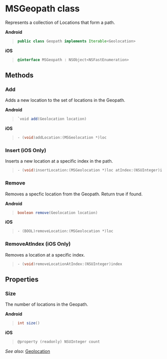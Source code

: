
# MSGeopath class

Represents a collection of Locations that form a path.

**Android**

>```java
> public class Geopath implements Iterable<Geolocation>
>```

**iOS**

>```objectivec
> @interface MSGeopath : NSObject<NSFastEnumeration>
>```

## Methods

### Add
Adds a new location to the set of locations in the Geopath.

**Android**

>```java
> `void add(Geolocation location)
>```

**iOS**

>```objectivec
> - (void)addLocation:(MSGeolocation *)loc
>```

### Insert (iOS Only)
Inserts a new location at a specific index in the path.

>```objectivec
> - (void)insertLocation:(MSGeolocation *)loc atIndex:(NSUInteger)index
>```


### Remove
Removes a specfic location from the Geopath. Return true if found.

**Android**

>```java
> boolean remove(Geolocation location)
> ```

**iOS**

>```objectivec 
> - (BOOL)removeLocation:(MSGeolocation *)loc
>```  

### RemoveAtIndex (iOS Only)
Removes a location at a specific index.

>```objectivec
> - (void)removeLocationAtIndex:(NSUInteger)index
>```

## Properties

### Size
The number of locations in the Geopath.

**Android** 

>```java
> int size()
>```

**iOS**

>```objectivec
> @property (readonly) NSUInteger count
>```

_See also:_ [Geolocation](Geolocation-class.md)
